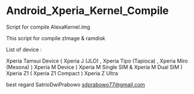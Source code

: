 # Android_Xperia_Kernel_Compile
Script for compile AlexaKernel.img

This script for compile zImage & ramdisk

List of device :

Xperia Tamsui Device ( Xperia J (JLO) , Xperia Tipo (Tapioca) , Xperia Miro (Mesona) )
Xperia M Device ( Xperia M Single SIM & Xperia M Dual SIM )
Xperia Z1 ( Xperia Z1 Compact )
Xperia Z Ultra

best regard SatrioDwiPrabowo <sdprabowo77@gmail.com>
